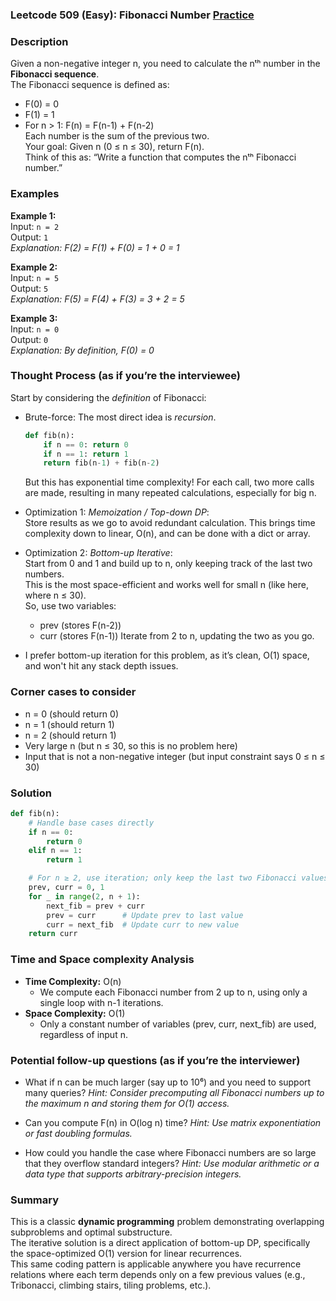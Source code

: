 ### Leetcode 509 (Easy): Fibonacci Number [Practice](https://leetcode.com/problems/fibonacci-number)

### Description  
Given a non-negative integer n, you need to calculate the nᵗʰ number in the **Fibonacci sequence**.  
The Fibonacci sequence is defined as:
- F(0) = 0
- F(1) = 1
- For n > 1: F(n) = F(n-1) + F(n-2)  
Each number is the sum of the previous two.  
Your goal: Given n (0 ≤ n ≤ 30), return F(n).  
Think of this as: “Write a function that computes the nᵗʰ Fibonacci number.”

### Examples  

**Example 1:**  
Input: `n = 2`  
Output: `1`  
*Explanation: F(2) = F(1) + F(0) = 1 + 0 = 1*

**Example 2:**  
Input: `n = 5`  
Output: `5`  
*Explanation: F(5) = F(4) + F(3) = 3 + 2 = 5*

**Example 3:**  
Input: `n = 0`  
Output: `0`  
*Explanation: By definition, F(0) = 0*

### Thought Process (as if you’re the interviewee)  

Start by considering the *definition* of Fibonacci:
- Brute-force: The most direct idea is *recursion*.  
  ```python
  def fib(n):
      if n == 0: return 0
      if n == 1: return 1
      return fib(n-1) + fib(n-2)
  ```
  But this has exponential time complexity! For each call, two more calls are made, resulting in many repeated calculations, especially for big n.

- Optimization 1: *Memoization / Top-down DP*:  
  Store results as we go to avoid redundant calculation. This brings time complexity down to linear, O(n), and can be done with a dict or array.

- Optimization 2: *Bottom-up Iterative*:  
  Start from 0 and 1 and build up to n, only keeping track of the last two numbers.  
  This is the most space-efficient and works well for small n (like here, where n ≤ 30).  
  So, use two variables:
  - prev (stores F(n-2))
  - curr (stores F(n-1))
  Iterate from 2 to n, updating the two as you go.

- I prefer bottom-up iteration for this problem, as it’s clean, O(1) space, and won't hit any stack depth issues.

### Corner cases to consider  
- n = 0 (should return 0)
- n = 1 (should return 1)
- n = 2 (should return 1)
- Very large n (but n ≤ 30, so this is no problem here)
- Input that is not a non-negative integer (but input constraint says 0 ≤ n ≤ 30)

### Solution

```python
def fib(n):
    # Handle base cases directly
    if n == 0:
        return 0
    elif n == 1:
        return 1

    # For n ≥ 2, use iteration; only keep the last two Fibonacci values
    prev, curr = 0, 1
    for _ in range(2, n + 1):
        next_fib = prev + curr
        prev = curr      # Update prev to last value
        curr = next_fib  # Update curr to new value
    return curr
```

### Time and Space complexity Analysis  

- **Time Complexity:** O(n)
  - We compute each Fibonacci number from 2 up to n, using only a single loop with n-1 iterations.
- **Space Complexity:** O(1)
  - Only a constant number of variables (prev, curr, next_fib) are used, regardless of input n.

### Potential follow-up questions (as if you’re the interviewer)  

- What if n can be much larger (say up to 10⁶) and you need to support many queries?
  *Hint: Consider precomputing all Fibonacci numbers up to the maximum n and storing them for O(1) access.*

- Can you compute F(n) in O(log n) time?
  *Hint: Use matrix exponentiation or fast doubling formulas.*

- How could you handle the case where Fibonacci numbers are so large that they overflow standard integers?
  *Hint: Use modular arithmetic or a data type that supports arbitrary-precision integers.*

### Summary
This is a classic **dynamic programming** problem demonstrating overlapping subproblems and optimal substructure.  
The iterative solution is a direct application of bottom-up DP, specifically the space-optimized O(1) version for linear recurrences.  
This same coding pattern is applicable anywhere you have recurrence relations where each term depends only on a few previous values (e.g., Tribonacci, climbing stairs, tiling problems, etc.).